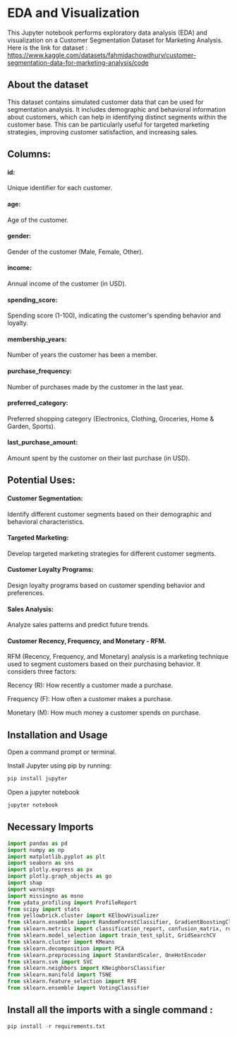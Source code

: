 
# EDA and Visualization

This Jupyter notebook performs exploratory data analysis (EDA) and visualization on a Customer Segmentation Dataset for Marketing Analysis. Here is the link for dataset : 
https://www.kaggle.com/datasets/fahmidachowdhury/customer-segmentation-data-for-marketing-analysis/code

## About the dataset

This dataset contains simulated customer data that can be used for segmentation analysis. It includes demographic and behavioral information about customers, which can help in identifying distinct segments within the customer base. This can be particularly useful for targeted marketing strategies, improving customer satisfaction, and increasing sales.

## Columns:

#### id: 
Unique identifier for each customer.

#### age: 
Age of the customer.

#### gender: 
Gender of the customer (Male, Female, Other).

#### income: 
Annual income of the customer (in USD).

#### spending_score: 
Spending score (1-100), indicating the customer's spending behavior and loyalty.

#### membership_years: 
Number of years the customer has been a member.

#### purchase_frequency: 
Number of purchases made by the customer in the last year.

#### preferred_category: 
Preferred shopping category (Electronics, Clothing, Groceries, Home & Garden, Sports).

#### last_purchase_amount: 
Amount spent by the customer on their last purchase (in USD).

## Potential Uses:
#### Customer Segmentation: 
Identify different customer segments based on their demographic and behavioral characteristics.

#### Targeted Marketing: 
Develop targeted marketing strategies for different customer segments.

#### Customer Loyalty Programs: 
Design loyalty programs based on customer spending behavior and preferences.

#### Sales Analysis: 
Analyze sales patterns and predict future trends.

####  Customer Recency, Frequency, and Monetary - RFM.
RFM (Recency, Frequency, and Monetary) analysis is a marketing technique used to segment customers based on their purchasing behavior. It considers three factors:

Recency (R): How recently a customer made a purchase.

Frequency (F): How often a customer makes a purchase.

Monetary (M): How much money a customer spends on purchase.


## Installation and Usage
Open a command prompt or terminal.

Install Jupyter using pip by running:
```python
pip install jupyter
```
Open a jupyter notebook
```python
jupyter notebook
```
## Necessary Imports
```python
import pandas as pd
import numpy as np
import matplotlib.pyplot as plt
import seaborn as sns
import plotly.express as px
import plotly.graph_objects as go
import shap
import warnings
import missingno as msno
from ydata_profiling import ProfileReport
from scipy import stats
from yellowbrick.cluster import KElbowVisualizer
from sklearn.ensemble import RandomForestClassifier, GradientBoostingClassifier
from sklearn.metrics import classification_report, confusion_matrix, roc_curve, roc_auc_score, accuracy_score
from sklearn.model_selection import train_test_split, GridSearchCV
from sklearn.cluster import KMeans
from sklearn.decomposition import PCA
from sklearn.preprocessing import StandardScaler, OneHotEncoder
from sklearn.svm import SVC
from sklearn.neighbors import KNeighborsClassifier
from sklearn.manifold import TSNE
from sklearn.feature_selection import RFE
from sklearn.ensemble import VotingClassifier
```
## Install all the imports with a single command :
```python
pip install -r requirements.txt
```
